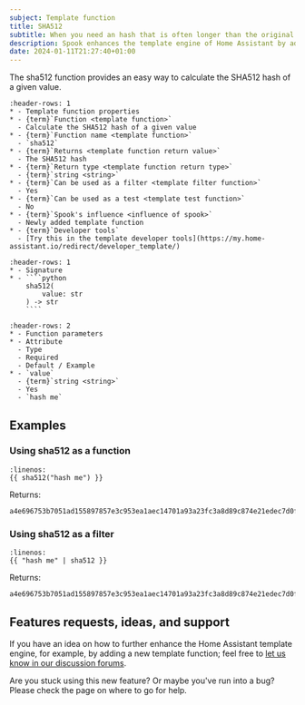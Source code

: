 ```yaml
---
subject: Template function
title: SHA512
subtitle: When you need an hash that is often longer than the original value 🤣
description: Spook enhances the template engine of Home Assistant by adding a sha512 function.
date: 2024-01-11T21:27:40+01:00
---
```


The sha512 function provides an easy way to calculate the SHA512 hash of a given value.

```{list-table}
:header-rows: 1
* - Template function properties
* - {term}`Function <template function>`
  - Calculate the SHA512 hash of a given value
* - {term}`Function name <template function>`
  - `sha512`
* - {term}`Returns <template function return value>`
  - The SHA512 hash
* - {term}`Return type <template function return type>`
  - {term}`string <string>`
* - {term}`Can be used as a filter <template filter function>`
  - Yes
* - {term}`Can be used as a test <template test function>`
  - No
* - {term}`Spook's influence <influence of spook>`
  - Newly added template function
* - {term}`Developer tools`
  - [Try this in the template developer tools](https://my.home-assistant.io/redirect/developer_template/)
```

`````{list-table}
:header-rows: 1
* - Signature
* - ````python
    sha512(
        value: str
    ) -> str
    ````
`````

```{list-table}
:header-rows: 2
* - Function parameters
* - Attribute
  - Type
  - Required
  - Default / Example
* - `value`
  - {term}`string <string>`
  - Yes
  - `hash me`
```

## Examples

### Using sha512 as a function

```{code-block} python
:linenos:
{{ sha512("hash me") }}
```

Returns:

```{code-block} python
a4e696753b7051ad155897857e3c953ea1aec14701a93a23fc3a8d89c874e21edec7d0f7360ce03cb5c82df2b4a8a7ff40c6a475a52a59ee13912d217e72cb91
```

### Using sha512 as a filter

```{code-block} python
:linenos:
{{ "hash me" | sha512 }}
```

Returns:

```{code-block} python
a4e696753b7051ad155897857e3c953ea1aec14701a93a23fc3a8d89c874e21edec7d0f7360ce03cb5c82df2b4a8a7ff40c6a475a52a59ee13912d217e72cb91
```

## Features requests, ideas, and support

If you have an idea on how to further enhance the Home Assistant template engine, for example, by adding a new template function; feel free to [let us know in our discussion forums](https://github.com/frenck/spook/discussions).

Are you stuck using this new feature? Or maybe you've run into a bug? Please check the [](../support) page on where to go for help.

